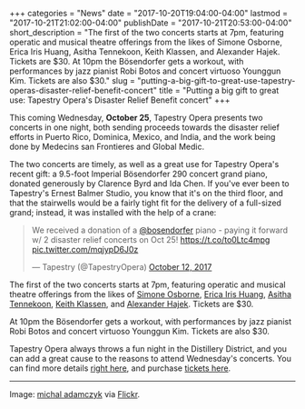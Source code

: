 +++
categories = "News"
date = "2017-10-20T19:04:00-04:00"
lastmod = "2017-10-21T21:02:00-04:00"
publishDate = "2017-10-21T20:53:00-04:00"
short_description = "The first of the two concerts starts at 7pm, featuring operatic and musical theatre offerings from the likes of Simone Osborne, Erica Iris Huang, Asitha Tennekoon, Keith Klassen, and Alexander Hajek. Tickets are $30. At 10pm the Bösendorfer gets a workout, with performances by jazz pianist Robi Botos and concert virtuoso Younggun Kim. Tickets are also $30."
slug = "putting-a-big-gift-to-great-use-tapestry-operas-disaster-relief-benefit-concert"
title = "Putting a big gift to great use: Tapestry Opera&#039;s Disaster Relief Benefit concert"
+++

This coming Wednesday, **October 25**, Tapestry Opera presents two concerts in one night, both sending proceeds towards the disaster relief efforts in Puerto Rico, Dominica, Mexico, and India, and the work being done by Medecins san Frontieres and Global Medic.

The two concerts are timely, as well as a great use for Tapestry Opera's recent gift: a 9.5-foot Imperial Bösendorfer 290 concert grand piano, donated generously by Clarence Byrd and Ida Chen. If you've ever been to Tapestry's Ernest Balmer Studio, you know that it's on the third floor, and that the stairwells would be a fairly tight fit for the delivery of a full-sized grand; instead, it was installed with the help of a crane:

<blockquote class="twitter-tweet" data-lang="en"><p lang="en" dir="ltr">We received a donation of a <a href="https://twitter.com/bosendorfer?ref_src=twsrc%5Etfw">@bosendorfer</a> piano - paying it forward w/ 2 disaster relief concerts on Oct 25! <a href="https://t.co/to0Ltc4mpg">https://t.co/to0Ltc4mpg</a> <a href="https://t.co/mqjypD6J0z">pic.twitter.com/mqjypD6J0z</a></p>&mdash; Tapestry (@TapestryOpera) <a href="https://twitter.com/TapestryOpera/status/918584965377548290?ref_src=twsrc%5Etfw">October 12, 2017</a></blockquote>
<script async src="//platform.twitter.com/widgets.js" charset="utf-8"></script>

The first of the two concerts starts at 7pm, featuring operatic and musical theatre offerings from the likes of [Simone Osborne](/scene/people/simone-osborne/), [Erica Iris Huang](/scene/people/erica-iris/), [Asitha Tennekoon](/scene/people/asitha-tennekoon/), [Keith Klassen](/scene/people/keith-klassen/), and [Alexander Hajek](/scene/people/alexander-hajek/). Tickets are $30.

At 10pm the Bösendorfer gets a workout, with performances by jazz pianist Robi Botos and concert virtuoso Younggun Kim. Tickets are also $30.

Tapestry Opera always throws a fun night in the Distillery District, and you can add a great cause to the reasons to attend Wednesday's concerts. You can find more details [right here](https://tapestryopera.com/tapestry-opera-receives-gift-of-225000-bosendorfer-piano-pays-it-forward-with-disaster-relief-concert-on-october-25/), and purchase [tickets here](https://tapestryopera.yapsody.com/event/index/162726/opera-for-disaster-relief).
***
Image: [michal adamczyk](https://www.flickr.com/photos/koczkodan/35686823500/in/photolist-Wnwijm-gYW8C4-ZcHfX3-i3UwHe-aifxbh-YenrGX-VxdV9N-9yq5S6-neahXz-7nER4d-ppvyt1-tNysJ-bkc9cm-TzBoD2-UyLLxc-fzT87v-8wyADj-rDewbi-ffyNGz-neahYX-hLLg6-7nAZgB-fA8Gj7-hLKUe-eJ5B8Y-6fR7D3-fPNtBk-2Q61X-5ANM3L-9zMy1v-neai6S-hLKMJ-neajBb-7nATZ4-ne9iD-8my6mv-neazy-hmM9jG-XcQ3Ky-ngcHtr-i3Ux8x-ngcJue-ngd8rp-7QrT1b-neaiAP-6UNMMz-neajPq-cq3sWy-ngd5JR-ngcHY4) via [Flickr](https://creativecommons.org/licenses/by/2.0/legalcode).
